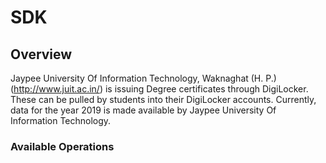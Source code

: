 # SDK

## Overview

Jaypee University Of Information Technology, Waknaghat (H. P.) (http://www.juit.ac.in/) is issuing Degree certificates through DigiLocker. These can be pulled by students into their DigiLocker accounts. Currently, data for the year 2019 is made available by Jaypee University Of Information Technology.

### Available Operations

